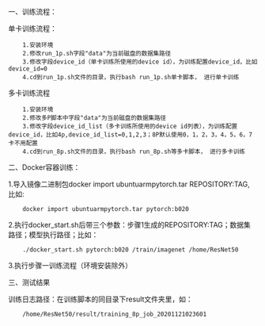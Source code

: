 一、训练流程：
    
单卡训练流程：

```
	1.安装环境
	2.修改run_1p.sh字段"data"为当前磁盘的数据集路径
	3.修改字段device_id（单卡训练所使用的device id），为训练配置device_id，比如device_id=0
	4.cd到run_1p.sh文件的目录，执行bash run_1p.sh单卡脚本， 进行单卡训练
```

	
多卡训练流程

```
	1.安装环境
	2.修改多P脚本中字段"data"为当前磁盘的数据集路径
	3.修改字段device_id_list（多卡训练所使用的device id列表），为训练配置device_id，比如4p,device_id_list=0,1,2,3；8P默认使用0，1，2，3，4，5，6，7卡不用配置
	4.cd到run_8p.sh文件的目录，执行bash run_8p.sh等多卡脚本， 进行多卡训练	
```



	
二、Docker容器训练：
    
1.导入镜像二进制包docker import ubuntuarmpytorch.tar REPOSITORY:TAG, 比如:

        docker import ubuntuarmpytorch.tar pytorch:b020

2.执行docker_start.sh后带三个参数：步骤1生成的REPOSITORY:TAG；数据集路径；模型执行路径；比如：

        ./docker_start.sh pytorch:b020 /train/imagenet /home/ResNet50

3.执行步骤一训练流程（环境安装除外）
	
三、测试结果
    
训练日志路径：在训练脚本的同目录下result文件夹里，如：

        /home/ResNet50/result/training_8p_job_20201121023601
	

